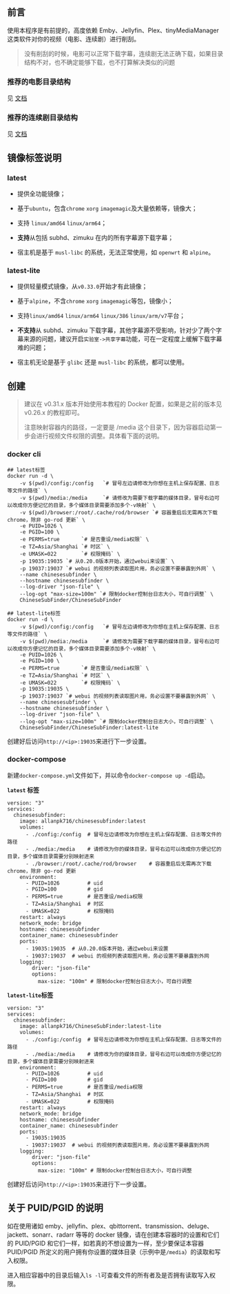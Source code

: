 ## 前言

使用本程序是有前提的，高度依赖 Emby、Jellyfin、Plex、tinyMediaManager 这类软件对你的视频（电影、连续剧）进行削刮。

> 没有削刮的时候，电影可以正常下载字幕，连续剧无法正确下载，如果目录结构不对，也不确定能够下载，也不打算解决类似的问题

### 推荐的电影目录结构

见 [文档](https://github.com/ChineseSubFinder/ChineseSubFinder/blob/docs/DesignFile/%E7%94%B5%E5%BD%B1%E7%9A%84%E6%8E%A8%E8%8D%90%E7%9B%AE%E5%BD%95%E7%BB%93%E6%9E%84.md)

### 推荐的连续剧目录结构

见 [文档](https://github.com/ChineseSubFinder/ChineseSubFinder/blob/docs/DesignFile/%E8%BF%9E%E7%BB%AD%E5%89%A7%E7%9B%AE%E5%BD%95%E7%BB%93%E6%9E%84%E8%A6%81%E6%B1%82.md)

## 镜像标签说明

### latest

- 提供全功能镜像；

- 基于`ubuntu`，包含`chrome` `xorg` `imagemagic`及大量依赖等，镜像大；

- 支持 `linux/amd64` `linux/arm64`；

- **支持**从包括 subhd、zimuku 在内的所有字幕源下载字幕；

- 宿主机是基于 `musl-libc` 的系统，无法正常使用，如 `openwrt` 和 `alpine`。

### latest-lite

- 提供轻量模式镜像，从`v0.33.0`开始才有此镜像；

- 基于`alpine`，不含`chrome` `xorg` `imagemagic`等包，镜像小；

- 支持`linux/amd64` `linux/arm64` `linux/386` `linux/arm/v7`平台；

- **不支持**从 subhd、zimuku 下载字幕，其他字幕源不受影响，针对少了两个字幕来源的问题，建议开启`实验室->共享字幕`功能，可在一定程度上缓解下载字幕难的问题；

- 宿主机无论是基于 `glibc` 还是 `musl-libc` 的系统，都可以使用。

## 创建

> 建议在 v0.31.x 版本开始使用本教程的 Docker 配置，如果是之前的版本见 v0.26.x 的教程即可。
> 
> 注意映射容器内的路径，一定要是 /media 这个目录下，因为容器启动第一步会进行视频文件权限的调整。具体看下面的说明。

### docker cli

```
## latest标签
docker run -d \
    -v $(pwd)/config:/config   `# 冒号左边请修改为你想在主机上保存配置、日志等文件的路径` \
    -v $(pwd)/media:/media     `# 请修改为需要下载字幕的媒体目录，冒号右边可以改成你方便记忆的目录，多个媒体目录需要添加多个-v映射` \
    -v $(pwd)/browser:/root/.cache/rod/browser `# 容器重启后无需再次下载 chrome，除非 go-rod 更新` \
    -e PUID=1026 \
    -e PGID=100 \
    -e PERMS=true       `# 是否重设/media权限` \
    -e TZ=Asia/Shanghai `# 时区` \
    -e UMASK=022        `# 权限掩码` \
    -p 19035:19035 `# 从0.20.0版本开始，通过webui来设置` \
    -p 19037:19037 `# webui 的视频列表读取图片用，务必设置不要暴露到外网` \
    --name chinesesubfinder \
    --hostname chinesesubfinder \
    --log-driver "json-file" \
    --log-opt "max-size=100m" `# 限制docker控制台日志大小，可自行调整` \
    ChineseSubFinder/ChineseSubFinder

## latest-lite标签
docker run -d \
    -v $(pwd)/config:/config   `# 冒号左边请修改为你想在主机上保存配置、日志等文件的路径` \
    -v $(pwd)/media:/media     `# 请修改为需要下载字幕的媒体目录，冒号右边可以改成你方便记忆的目录，多个媒体目录需要添加多个-v映射` \
    -e PUID=1026 \
    -e PGID=100 \
    -e PERMS=true       `# 是否重设/media权限` \
    -e TZ=Asia/Shanghai `# 时区` \
    -e UMASK=022        `# 权限掩码` \
    -p 19035:19035 \
    -p 19037:19037 `# webui 的视频列表读取图片用，务必设置不要暴露到外网` \
    --name chinesesubfinder \
    --hostname chinesesubfinder \
    --log-driver "json-file" \
    --log-opt "max-size=100m" `# 限制docker控制台日志大小，可自行调整` \
    ChineseSubFinder/ChineseSubFinder:latest-lite
```

创建好后访问`http://<ip>:19035`来进行下一步设置。

### docker-compose

新建`docker-compose.yml`文件如下，并以命令`docker-compose up -d`启动。

**`latest` 标签**

```
version: "3"
services:
  chinesesubfinder:
    image: allanpk716/chinesesubfinder:latest
    volumes:
      - ./config:/config  # 冒号左边请修改为你想在主机上保存配置、日志等文件的路径
      - ./media:/media    # 请修改为你的媒体目录，冒号右边可以改成你方便记忆的目录，多个媒体目录需要分别映射进来
      - ./browser:/root/.cache/rod/browser    # 容器重启后无需再次下载 chrome，除非 go-rod 更新
    environment:
      - PUID=1026         # uid
      - PGID=100          # gid
      - PERMS=true        # 是否重设/media权限
      - TZ=Asia/Shanghai  # 时区
      - UMASK=022         # 权限掩码
    restart: always
    network_mode: bridge
    hostname: chinesesubfinder
    container_name: chinesesubfinder
    ports:
      - 19035:19035  # 从0.20.0版本开始，通过webui来设置
      - 19037:19037  # webui 的视频列表读取图片用，务必设置不要暴露到外网
    logging:
        driver: "json-file"
        options:
          max-size: "100m" # 限制docker控制台日志大小，可自行调整
```

**`latest-lite`标签**

```
version: "3"
services:
  chinesesubfinder:
    image: allanpk716/ChineseSubFinder:latest-lite
    volumes:
      - ./config:/config  # 冒号左边请修改为你想在主机上保存配置、日志等文件的路径
      - ./media:/media    # 请修改为你的媒体目录，冒号右边可以改成你方便记忆的目录，多个媒体目录需要分别映射进来
    environment:
      - PUID=1026         # uid
      - PGID=100          # gid
      - PERMS=true        # 是否重设/media权限
      - TZ=Asia/Shanghai  # 时区
      - UMASK=022         # 权限掩码
    restart: always
    network_mode: bridge
    hostname: chinesesubfinder
    container_name: chinesesubfinder
    ports:
      - 19035:19035
      - 19037:19037  # webui 的视频列表读取图片用，务必设置不要暴露到外网
    logging:
        driver: "json-file"
        options:
          max-size: "100m" # 限制docker控制台日志大小，可自行调整
```

创建好后访问`http://<ip>:19035`来进行下一步设置。

## 关于 PUID/PGID 的说明

如在使用诸如 emby、jellyfin、plex、qbittorrent、transmission、deluge、jackett、sonarr、radarr 等等的 docker 镜像，请在创建本容器时的设置和它们的 PUID/PGID 和它们一样，如若真的不想设置为一样，至少要保证本容器 PUID/PGID 所定义的用户拥有你设置的媒体目录（示例中是`/media`）的读取和写入权限。

进入相应容器中的目录后输入`ls -l`可查看文件的所有者及是否拥有读取写入权限。
